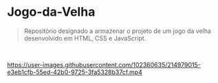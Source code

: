 # Jogo-da-Velha


>Repositório designado a armazenar o projeto de um jogo da velha desenvolvido em HTML, CSS e JavaScript.

<br>

https://user-images.githubusercontent.com/102360635/214979015-e3eb1cfb-55ed-42b0-9725-3fa5328b37cf.mp4
